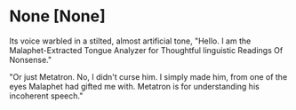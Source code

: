 # None [None]
Its voice warbled in a stilted, almost artificial tone, "Hello. I am the Malaphet-Extracted Tongue Analyzer for Thoughtful linguistic Readings Of Nonsense."

"Or just Metatron. No, I didn't curse him. I simply made him, from one of the eyes Malaphet had gifted me with. Metatron is for understanding his incoherent speech."
